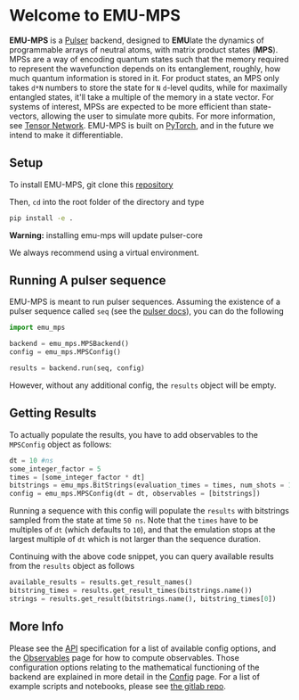 # Welcome to EMU-MPS
**EMU-MPS** is a [Pulser](https://github.com/pasqal-io/Pulser) backend, designed to **EMU**late the dynamics of programmable arrays of neutral atoms, with matrix product states (**MPS**). MPSs are a way of encoding quantum states such that the memory required to represent the wavefunction depends on its entanglement, roughly, how much quantum information is stored in it. For product states, an MPS only takes `d*N` numbers to store the state for `N` `d`-level qudits, while for maximally entangled states, it'll take a multiple of the memory in a state vector. For systems of interest, MPSs are expected to be more efficient than state-vectors, allowing the user to simulate more qubits. For more information, see [Tensor Network](https://tensornetwork.org/). EMU-MPS is built on [PyTorch](https://pytorch.org/), and in the future we intend to make it differentiable.

## Setup
To install EMU-MPS, git clone this [repository ](https://gitlab.pasqal.com/emulation/rydberg-atoms/emu-ct)


Then, `cd` into the root folder of the directory and type

```bash
pip install -e .
```
**Warning:** installing emu-mps will update pulser-core

We always recommend using a virtual environment.

## Running A pulser sequence

EMU-MPS is meant to run pulser sequences. Assuming the existence of a pulser sequence called `seq` (see the [pulser docs](https://pulser.readthedocs.io/en/stable/tutorials/creating.html)), you can do the following

```python
import emu_mps

backend = emu_mps.MPSBackend()
config = emu_mps.MPSConfig()

results = backend.run(seq, config)
```

However, without any additional config, the `results` object will be empty.

## Getting Results

To actually populate the results, you have to add observables to the `MPSConfig` object as follows:

```python
dt = 10 #ns
some_integer_factor = 5
times = [some_integer_factor * dt]
bitstrings = emu_mps.BitStrings(evaluation_times = times, num_shots = 1000)
config = emu_mps.MPSConfig(dt = dt, observables = [bitstrings])
```

Running a sequence with this config will populate the `results` with bitstrings sampled from the state at time `50 ns`.
Note that the `times` have to be multiples of `dt` (which defaults to `10`),
and that the emulation stops at the largest multiple of `dt` which is not larger than the sequence duration.

Continuing with the above code snippet, you can query available results from the `results` object as follows

```python
available_results = results.get_result_names()
bitstring_times = results.get_result_times(bitstrings.name())
strings = results.get_result(bitstrings.name(), bitstring_times[0])
```

## More Info
Please see the [API](api.md) specification for a list of available config options, and the [Observables](observables.md) page for how to compute observables.
Those configuration options relating to the mathematical functioning of the backend are explained in more detail in the [Config](config.md) page.
For a list of example scripts and notebooks, please see [the gitlab repo](https://gitlab.pasqal.com/emulation/rydberg-atoms/emu-ct/-/tree/main/examples?ref_type=heads).
